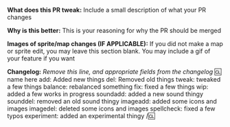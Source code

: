 **What does this PR tweak:**
Include a small description of what your PR changes

**Why is this better:**
This is your reasoning for why the PR should be merged

**Images of sprite/map changes (IF APPLICABLE):**
If you did not make a map or sprite edit, you may leave this section blank. You may include a gif of your feature if you want

**Changelog:**
*Remove this line, and appropriate fields from the changelog*
:cl: name here
add: Added new things
del: Removed old things
tweak: tweaked a few things
balance: rebalanced something
fix: fixed a few things
wip: added a few works in progress
soundadd: added a new sound thingy
sounddel: removed an old sound thingy
imageadd: added some icons and images
imagedel: deleted some icons and images
spellcheck: fixed a few typos
experiment: added an experimental thingy
/:cl:

